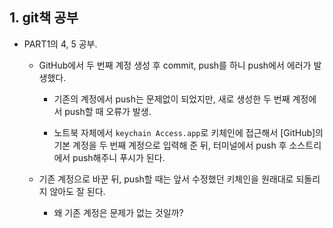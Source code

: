 ## 1. git책 공부

- PART1의 4, 5 공부.

  - GitHub에서 두 번째 계정 생성 후 commit, push를 하니 push에서 에러가 발생했다. 
  
    - 기존의 계정에서 push는 문제없이 되었지만, 새로 생성한 두 번째 계정에서 push할 때 오류가 발생.
    
    - 노트북 자체에서 ```keychain Access.app```로 키체인에 접근해서 [GitHub]의 기본 계정을 두 번째 계정으로 입력해 준 뒤, 터미널에서 push 후 소스트리에서 push해주니 푸시가 된다.
  
  - 기존 계정으로 바꾼 뒤, push할 때는 앞서 수정했던 키체인을 원래대로 되돌리지 않아도 잘 된다.
    - 왜 기존 계정은 문제가 없는 것일까?
    
  
